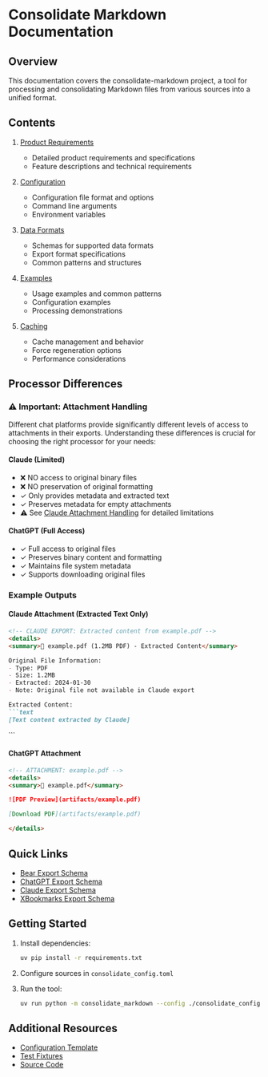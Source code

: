 # Consolidate Markdown Documentation

## Overview

This documentation covers the consolidate-markdown project, a tool for processing and consolidating Markdown files from various sources into a unified format.

## Contents

1. [Product Requirements](prd.md)
   - Detailed product requirements and specifications
   - Feature descriptions and technical requirements

2. [Configuration](configuration.md)
   - Configuration file format and options
   - Command line arguments
   - Environment variables

3. [Data Formats](schemas/README.md)
   - Schemas for supported data formats
   - Export format specifications
   - Common patterns and structures

4. [Examples](examples.md)
   - Usage examples and common patterns
   - Configuration examples
   - Processing demonstrations

5. [Caching](caching.md)
   - Cache management and behavior
   - Force regeneration options
   - Performance considerations

## Processor Differences

### ⚠️ Important: Attachment Handling
Different chat platforms provide significantly different levels of access to attachments in their exports. Understanding these differences is crucial for choosing the right processor for your needs:

#### Claude (Limited)
- ❌ NO access to original binary files
- ❌ NO preservation of original formatting
- ✓ Only provides metadata and extracted text
- ✓ Preserves metadata for empty attachments
- ⚠️ See [Claude Attachment Handling](claude-attachments.md) for detailed limitations

#### ChatGPT (Full Access)
- ✓ Full access to original files
- ✓ Preserves binary content and formatting
- ✓ Maintains file system metadata
- ✓ Supports downloading original files

### Example Outputs

#### Claude Attachment (Extracted Text Only)
```markdown
<!-- CLAUDE EXPORT: Extracted content from example.pdf -->
<details>
<summary>📄 example.pdf (1.2MB PDF) - Extracted Content</summary>

Original File Information:
- Type: PDF
- Size: 1.2MB
- Extracted: 2024-01-30
- Note: Original file not available in Claude export

Extracted Content:
```text
[Text content extracted by Claude]
```

</details>
```

#### ChatGPT Attachment
```markdown
<!-- ATTACHMENT: example.pdf -->
<details>
<summary>📄 example.pdf</summary>

![PDF Preview](artifacts/example.pdf)

[Download PDF](artifacts/example.pdf)

</details>
```

## Quick Links

- [Bear Export Schema](schemas/bear_export.md)
- [ChatGPT Export Schema](schemas/chatgpt_export.md)
- [Claude Export Schema](schemas/claude_export.md)
- [XBookmarks Export Schema](schemas/xbookmarks_export.md)

## Getting Started

1. Install dependencies:
   ```bash
   uv pip install -r requirements.txt
   ```

2. Configure sources in `consolidate_config.toml`

3. Run the tool:
   ```bash
   uv run python -m consolidate_markdown --config ./consolidate_config.toml
   ```

## Additional Resources

- [Configuration Template](../config.template.toml)
- [Test Fixtures](../tests/fixtures/README.md)
- [Source Code](../src/consolidate_markdown/)
